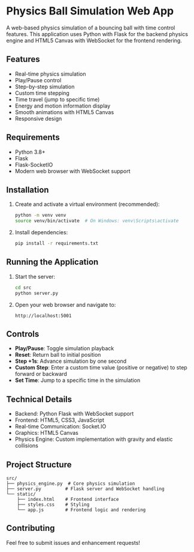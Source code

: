 # Physics Ball Simulation Web App

A web-based physics simulation of a bouncing ball with time control features. This application uses Python with Flask for the backend physics engine and HTML5 Canvas with WebSocket for the frontend rendering.

## Features

- Real-time physics simulation
- Play/Pause control
- Step-by-step simulation
- Custom time stepping
- Time travel (jump to specific time)
- Energy and motion information display
- Smooth animations with HTML5 Canvas
- Responsive design

## Requirements

- Python 3.8+
- Flask
- Flask-SocketIO
- Modern web browser with WebSocket support

## Installation

1. Create and activate a virtual environment (recommended):
   ```bash
   python -m venv venv
   source venv/bin/activate  # On Windows: venv\Scripts\activate
   ```

2. Install dependencies:
   ```bash
   pip install -r requirements.txt
   ```

## Running the Application

1. Start the server:
   ```bash
   cd src
   python server.py
   ```

2. Open your web browser and navigate to:
   ```
   http://localhost:5001
   ```

## Controls

- **Play/Pause**: Toggle simulation playback
- **Reset**: Return ball to initial position
- **Step +1s**: Advance simulation by one second
- **Custom Step**: Enter a custom time value (positive or negative) to step forward or backward
- **Set Time**: Jump to a specific time in the simulation

## Technical Details

- Backend: Python Flask with WebSocket support
- Frontend: HTML5, CSS3, JavaScript
- Real-time Communication: Socket.IO
- Graphics: HTML5 Canvas
- Physics Engine: Custom implementation with gravity and elastic collisions

## Project Structure

```
src/
├── physics_engine.py  # Core physics simulation
├── server.py         # Flask server and WebSocket handling
└── static/
    ├── index.html    # Frontend interface
    ├── styles.css    # Styling
    └── app.js        # Frontend logic and rendering
```

## Contributing

Feel free to submit issues and enhancement requests! 
